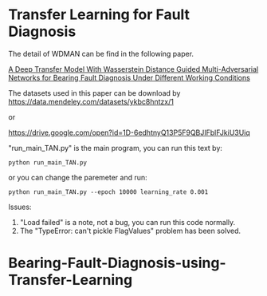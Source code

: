 # Transfer Learning for Fault Diagnosis 
The detail of WDMAN can be find in the following paper.

[A Deep Transfer Model With Wasserstein Distance Guided Multi-Adversarial Networks for Bearing Fault Diagnosis Under Different Working Conditions](https://ieeexplore.ieee.org/document/8713860)

The datasets used in this paper can be download by https://data.mendeley.com/datasets/ykbc8hntzx/1

or

https://drive.google.com/open?id=1D-6edhtnyQ13P5F9QBJIFblFJkiU3Uiq

"run_main_TAN.py" is the main program, you can run this text by:
```
python run_main_TAN.py
```

or you can change the paremeter and run:
```
python run_main_TAN.py --epoch 10000 learning_rate 0.001
```





Issues:
  1. "Load failed" is a note, not a bug, you can run this code normally.
  2. The "TypeError: can't pickle FlagValues" problem has been solved.








# Bearing-Fault-Diagnosis-using-Transfer-Learning
